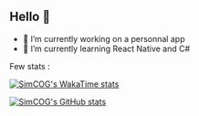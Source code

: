 ## Hello 👋

<!--
**SimCOG/SimCOG** is a ✨ _special_ ✨ repository because its `README.md` (this file) appears on your GitHub profile.

Here are some ideas to get you started:

- 🔭 I’m currently working on ...
- 🌱 I’m currently learning ...
- 👯 I’m looking to collaborate on ...
- 🤔 I’m looking for help with ...
- 💬 Ask me about ...
- 📫 How to reach me: ...
- 😄 Pronouns: ...
- ⚡ Fun fact: ...
-->

- 🔭 I’m currently working on a personnal app
- 🌱 I’m currently learning React Native and C#

Few stats :

[![SimCOG's WakaTime stats](https://github-readme-stats-nine-sigma-12.vercel.app/api/wakatime?username=SimCOG&theme=dracula&v=2&custom_title=Hours%20spent%20on%20the%20last%207%20days%20%3A)](https://github.com/anuraghazra/github-readme-stats)

[![SimCOG's GitHub stats](https://github-readme-stats-nine-sigma-12.vercel.app/api?username=SimCOG&theme=dracula&hide=stars)](https://github.com/anuraghazra/github-readme-stats)
